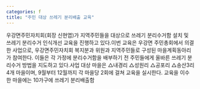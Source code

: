 ```yaml
---
categories: f
title: "주민 대상 쓰레기 분리배출 교육"
---
```

우강면주민자치회(회장 신현엽)가 지역주민들을 대상으로 쓰레기 분리수거함 설치 및 쓰레기 분리수거 인식개선 교육을 진행하고 있다.이번 교육은 우강면 주민총회에서 의결한 사업으로, 우강면주민자치회 복지분과 위원과 지역주민들로 구성된 마을계획동아리가 참여한다. 이들은 각 가정에 분리수거함을 배부하기 전 주민들에게 올바른 쓰레기 분리수거 방법을 지도하고 있다.사업 대상 마을은 △내경리 △성원리 △공포리 △송산3리 4개 마을이며, 9월부터 12월까지 각 마을당 2회에 걸쳐 교육을 실시한다. 교육을 이수한 마을에는 10가구에 쓰레기 분리배출함